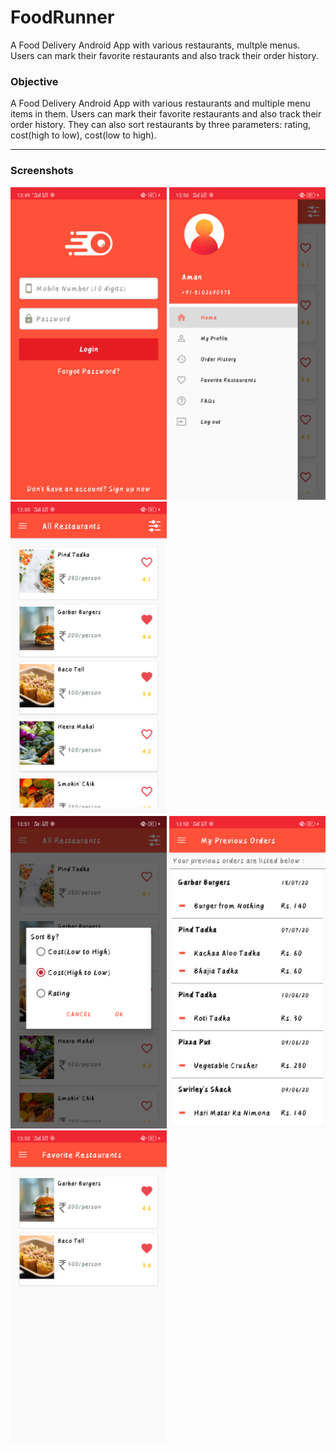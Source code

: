 # FoodRunner
A Food Delivery Android App with various restaurants, multple menus. Users can mark their favorite restaurants and also track their order history.

<h3>Objective</h3> 
A Food Delivery Android App with various restaurants and multiple menu items in them. Users can mark their favorite restaurants and also track their order history. They can also sort restaurants by three parameters: rating, cost(high to low), cost(low to high).

***

<h3>Screenshots</h3>

<div class="row">
      <img src="/screenshots/Login.png" width="250" title="Login">
      <img src="/screenshots/Drawer.png" width="250" title="Menu Drawer">     
      <img src="/screenshots/AllRestaurants.png" width="250" title="All Restaurants">
</div>

<div class="row">
      <img src="/screenshots/SORTING.png" width="250" title="Sorting Menu">
      <img src="/screenshots/Orders.png" width="250" title="Order History">
      <img src="screenshots/FavoriteRestaurants.png" width="250" title="Favorite Restaurants">
</div>

